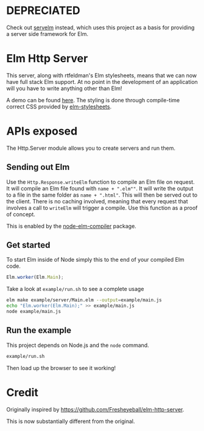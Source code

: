 # DEPRECIATED 

Check out [servelm](https://github.com/eeue56/servelm) instead, which uses this project as a basis for providing a server side framework for Elm.

# Elm Http Server

This server, along with rtfeldman's Elm stylesheets, means that we can now have full stack Elm support. At no point in the development of an application will you have to write anything other than Elm!

A demo can be found [here](http://107.170.81.176/). The styling is done through compile-time correct CSS provided by [elm-stylesheets](https://github.com/rtfeldman/elm-stylesheets).

# APIs exposed

The Http.Server module allows you to create servers and run them.

## Sending out Elm

Use the `Http.Response.writeElm` function to compile an Elm file on request. It will compile an Elm file found with `name + ".elm""`. It will write the output to a file in the same folder as `name + ".html"`. This will then be served out to the client. There is no caching involved, meaning that every request that involves a call to `writeElm` will trigger a compile. Use this function as a proof of concept.

This is enabled by the [node-elm-compiler](https://github.com/rtfeldman/node-elm-compiler) package.



## Get started

To start Elm inside of Node simply this to the end of your compiled Elm code.

```JavaScript
Elm.worker(Elm.Main);
```

Take a look at `example/run.sh` to see a complete usage

```bash
elm make example/server/Main.elm --output=example/main.js
echo "Elm.worker(Elm.Main);" >> example/main.js
node example/main.js
```

## Run the example

This project depends on Node.js and the `node` command.

```bash
example/run.sh
```

Then load up the browser to see it working!


# Credit

Originally inspired by https://github.com/Fresheyeball/elm-http-server.

This is now substantially different from the original.


